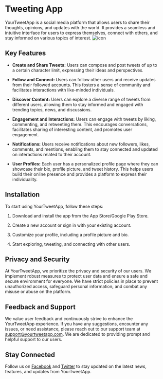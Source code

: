 

# Tweeting App

YourTweetApp is a social media platform that allows users to share their thoughts, opinions, and updates with the world. It provides a seamless and intuitive interface for users to express themselves, connect with others, and stay informed on various topics of interest.
![icon](https://github.com/vladi4560/Twitter_IOS/assets/64600121/54681c7d-47ef-447d-9239-c36d290ffc53)

## Key Features

- **Create and Share Tweets:** Users can compose and post tweets of up to a certain character limit, expressing their ideas and perspectives.

- **Follow and Connect:** Users can follow other users and receive updates from their followed accounts. This fosters a sense of community and facilitates interactions with like-minded individuals.

- **Discover Content:** Users can explore a diverse range of tweets from different users, allowing them to stay informed and engaged with trending topics, news, and discussions.

- **Engagement and Interactions:** Users can engage with tweets by liking, commenting, and retweeting them. This encourages conversations, facilitates sharing of interesting content, and promotes user engagement.

- **Notifications:** Users receive notifications about new followers, likes, comments, and mentions, enabling them to stay connected and updated on interactions related to their account.

- **User Profiles:** Each user has a personalized profile page where they can showcase their bio, profile picture, and tweet history. This helps users build their online presence and provides a platform to express their individuality.

## Installation

To start using YourTweetApp, follow these steps:

1. Download and install the app from the App Store/Google Play Store.

2. Create a new account or sign in with your existing account.

3. Customize your profile, including a profile picture and bio.

4. Start exploring, tweeting, and connecting with other users.

## Privacy and Security

At YourTweetApp, we prioritize the privacy and security of our users. We implement robust measures to protect user data and ensure a safe and secure environment for everyone. We have strict policies in place to prevent unauthorized access, safeguard personal information, and combat any misuse or abuse on the platform.

## Feedback and Support

We value user feedback and continuously strive to enhance the YourTweetApp experience. If you have any suggestions, encounter any issues, or need assistance, please reach out to our support team at [support@yourtweetapp.com](mailto:support@yourtweetapp.com). We are dedicated to providing prompt and helpful support to our users.

## Stay Connected

Follow us on [Facebook](https://www.facebook.com/YourTweetApp) and [Twitter](https://www.twitter.com/YourTweetApp) to stay updated on the latest news, features, and updates from YourTweetApp.

